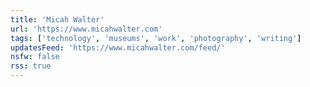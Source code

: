 ```yaml
---
title: 'Micah Walter'
url: 'https://www.micahwalter.com'
tags: ['technology', 'museums', 'work', 'photography', 'writing']
updatesFeed: 'https://www.micahwalter.com/feed/'
nsfw: false
rss: true
---
```

